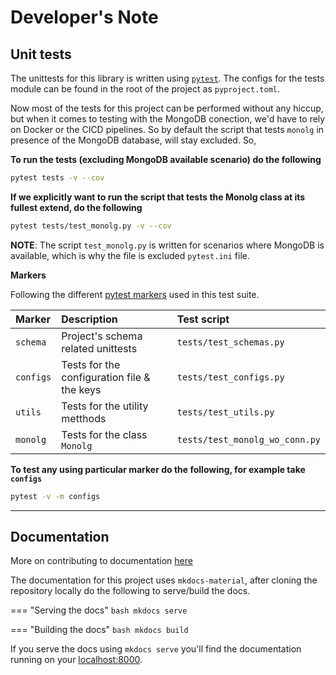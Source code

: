 # Developer's Note

## Unit tests

The unittests for this library is written using [`pytest`](https://docs.pytest.org/). The configs for the tests module can be found in the root of the project as `pyproject.toml`.

Now most of the tests for this project can be performed without any hiccup, but when it comes to testing with the MongoDB conection, we'd have to rely on Docker
or the CICD pipelines. So by default the script that tests `monolg` in presence of the MongoDB database, will stay excluded. So,

**To run the tests (excluding MongoDB available scenario) do the following**

```bash
pytest tests -v --cov
```

**If we explicitly want to run the script that tests the Monolg class at its fullest extend, do the following**

```bash
pytest tests/test_monolg.py -v --cov
```

**NOTE**: The script `test_monolg.py` is written for scenarios where MongoDB is available, which is why the file is excluded `pytest.ini` file.

__Markers__

Following the different [pytest markers](https://docs.pytest.org/en/7.1.x/example/markers.html) used in this test suite.

|Marker|Description|Test script|
|:-----|:----------|:----------|
|`schema`|Project's schema related unittests|`tests/test_schemas.py`|
|`configs`|Tests for the configuration file & the keys|`tests/test_configs.py`|
|`utils`|Tests for the utility metthods|`tests/test_utils.py`|
|`monolg`|Tests for the class `Monolg`|`tests/test_monolg_wo_conn.py`|

**To test any using particular marker do the following, for example take `configs`**

```bash
pytest -v -m configs
```

--- 

## Documentation

More on contributing to documentation [here](https://github.com/Mukhopadhyay/monolg/blob/master/CONTRIBUTING.md#write-documentation)

The documentation for this project uses `mkdocs-material`, after cloning the repository locally do the following to serve/build the docs.

=== "Serving the docs"
    ```bash
    mkdocs serve
    ```

=== "Building the docs"
    ```bash
    mkdocs build
    ```

If you serve the docs using `mkdocs serve` you'll find the documentation running on your [localhost:8000](http://localhost:8000).
